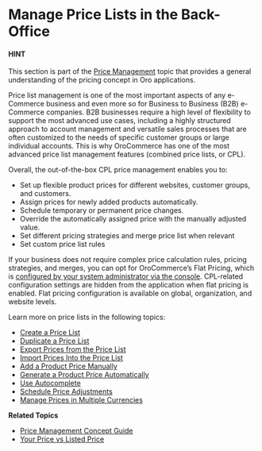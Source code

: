 <a id="user-guide-pricing-pricelist-management"></a>

<a id="user-guide-pricing-import-export"></a>

# Manage Price Lists in the Back-Office

#### HINT
This section is part of the [Price Management](../../../concept-guides/pricing/index.md#user-guide-pricing) topic that provides a general understanding of the pricing concept in Oro applications.

Price list management is one of the most important aspects of any e-Commerce business and even more so for Business to Business (B2B) e-Commerce companies. B2B businesses require a high level of flexibility to support the most advanced use cases, including a highly structured approach to account management and versatile sales processes that are often customized to the needs of specific customer groups or large individual accounts. This is why OroCommerce has one of the most advanced price list management features (combined price lists, or CPL).

Overall, the out-of-the-box CPL price management enables you to:

* Set up flexible product prices for different websites, customer groups, and customers.
* Assign prices for newly added products automatically.
* Schedule temporary or permanent price changes.
* Override the automatically assigned price with the manually adjusted value.
* Set different pricing strategies and merge price list when relevant
* Set custom price list rules

If your business does not require complex price calculation rules, pricing strategies, and merges, you can opt for OroCommerce’s Flat Pricing, which is [configured by your system administrator via the console](../../../../backend/setup/post-install/flat-pricing.md#dev-guide-setup-flat-pricing). CPL-related configuration settings are hidden from the application when flat pricing is enabled. Flat pricing configuration is available on global, organization, and website levels.

Learn more on price lists in the following topics:

* [Create a Price List](create.md)
* [Duplicate a Price List](duplicate.md)
* [Export Prices from the Price List](export.md)
* [Import Prices Into the Price List](import.md)
* [Add a Product Price Manually](manual.md)
* [Generate a Product Price Automatically](auto.md)
* [Use Autocomplete](autocomplete.md)
* [Schedule Price Adjustments](schedule.md)
* [Manage Prices in Multiple Currencies](multicurrency.md)

**Related Topics**

* [Price Management Concept Guide](../../../concept-guides/pricing/index.md#user-guide-pricing)
* [Your Price vs Listed Price](../../../storefront/getting-started/common-controls.md#frontstore-guide-navigation-product-price)
